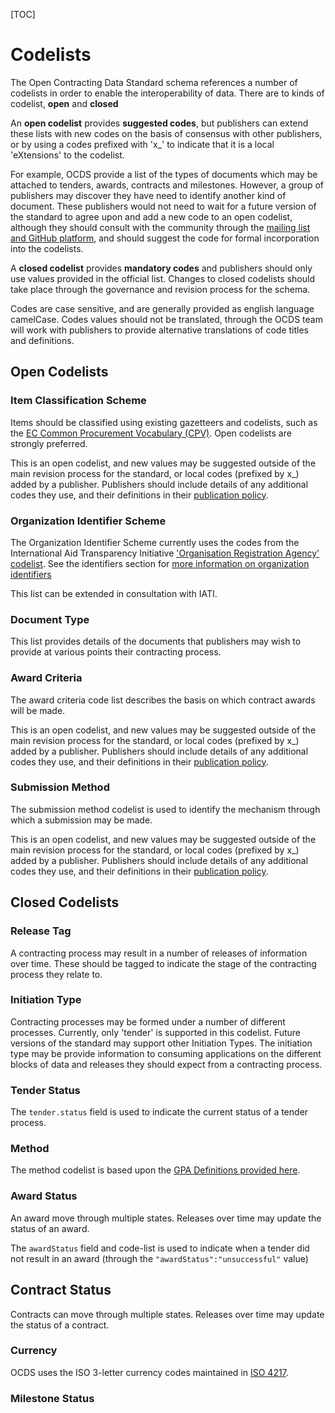 [TOC]

# Codelists

<span class="lead">The Open Contracting Data Standard schema references a number of codelists in order to enable the interoperability of data. There are to kinds of codelist, **open** and **closed**</span>

An **open codelist** provides **suggested codes**, but publishers can extend these lists with new codes on the basis of consensus with other publishers, or by using a codes prefixed with 'x\_' to indicate that it is a local 'eXtensions' to the codelist. 

For example, OCDS provide a list of the types of documents which may be attached to tenders, awards, contracts and milestones. However, a group of publishers may discover they have need to identify another kind of document. These publishers would not need to wait for a future version of the standard to agree upon and add a new code to an open codelist, although they should consult with the community through the [mailing list and GitHub platform](../../standard/support), and should suggest the code for formal incorporation into the codelists.

A **closed codelist** provides **mandatory codes** and publishers should only use values provided in the official list. Changes to closed codelists should take place through the governance and revision process for the schema. 

Codes are case sensitive, and are generally provided as english language camelCase. Codes values should not be translated, through the OCDS team will work with publishers to provide alternative translations of code titles and definitions.

## Open Codelists

### Item Classification Scheme

Items should be classified using existing gazetteers and codelists, such as the [EC Common Procurement Vocabulary (CPV)](http://simap.europa.eu/codes-and-nomenclatures/codes-cpv/codes-cpv_en.htm). Open codelists are strongly preferred. 

<div class="include-csv" data-src="standard/schema/codelists/itemClassificationScheme.csv" data-table-class="table table-striped schema-table"></div>

This is an open codelist, and new values may be suggested outside of the main revision process for the standard, or local codes (prefixed by x\_) added by a publisher. Publishers should include details of any additional codes they use, and their definitions in their [publication policy](../../implementation/publication_patterns#publication_policy). 

### Organization Identifier Scheme

The Organization Identifier Scheme currently uses the codes from the International Aid Transparency Initiative ['Organisation Registration Agency' codelist](http://iatistandard.org/codelists/OrganisationRegistrationAgency/). See the identifiers section for [more information on organization identifiers](../../key_concepts/identifiers#organization-identifiers)

<div class="include-csv" data-src="standard/schema/codelists/organizationIdentifierRegistrationAgency_iati.csv" data-table-class="table table-striped schema-table"></div>

This list can be extended in consultation with IATI. 

### Document Type

This list provides details of the documents that publishers may wish to provide at various points their contracting process.

<div class="include-csv" data-src="standard/schema/codelists/documentType.csv" data-table-class="table table-striped schema-table"></div>

### Award Criteria

The award criteria code list describes the basis on which contract awards will be made. 

<div class="include-csv" data-src="standard/schema/codelists/awardCriteria.csv" data-table-class="table table-striped schema-table"></div>

This is an open codelist, and new values may be suggested outside of the main revision process for the standard, or local codes (prefixed by x\_) added by a publisher. Publishers should include details of any additional codes they use, and their definitions in their [publication policy](../../implementation/publication_patterns#publication_policy). 

### Submission Method

The submission method codelist is used to identify the mechanism through which a submission may be made. 

<div class="include-csv" data-src="standard/schema/codelists/submissionMethod.csv" data-table-class="table table-striped schema-table"></div>

This is an open codelist, and new values may be suggested outside of the main revision process for the standard, or local codes (prefixed by x\_) added by a publisher. Publishers should include details of any additional codes they use, and their definitions in their [publication policy](../../implementation/publication_patterns#publication_policy). 

## Closed Codelists 

### Release Tag

A contracting process may result in a number of releases of information over time. These should be tagged to indicate the stage of the contracting process they relate to. 

<div class="include-csv" data-src="standard/schema/codelists/releaseTag.csv" data-table-class="table table-striped schema-table"></div>

### Initiation Type

Contracting processes may be formed under a number of different processes. Currently, only 'tender' is supported in this codelist. Future versions of the standard may support other Initiation Types. The initiation type may be provide information to consuming applications on the different blocks of data and releases they should expect from a contracting process.

<div class="include-csv" data-src="standard/schema/codelists/initiationType.csv" data-table-class="table table-striped schema-table"></div>

### Tender Status

The `tender.status` field is used to indicate the current status of a tender process.

<div class="include-csv" data-src="standard/schema/codelists/tenderStatus.csv" data-table-class="table table-striped schema-table"></div>

### Method

The method codelist is based upon the [GPA Definitions provided here](http://www.wto.org/english/docs_e/legal_e/rev-gpr-94_01_e.htm).

<div class="include-csv" data-src="standard/schema/codelists/method.csv" data-table-class="table table-striped schema-table"></div>

### Award Status

An award move through multiple states. Releases over time may update the status of an award. 

<div class="include-csv" data-src="standard/schema/codelists/awardStatus.csv" data-table-class="table table-striped schema-table"></div>

The ```awardStatus``` field and code-list is used to indicate when a tender did not result in an award (through the ```"awardStatus":"unsuccessful"``` value)

## Contract Status

Contracts can move through multiple states. Releases over time may update the status of a contract.

<div class="include-csv" data-src="standard/schema/codelists/contractStatus.csv" data-table-class="table table-striped schema-table"></div>

### Currency

OCDS uses the ISO 3-letter currency codes maintained in [ISO 4217](http://en.wikipedia.org/wiki/ISO_4217).

### Milestone Status

<div class="include-csv" data-src="standard/schema/codelists/milestoneStatus.csv" data-table-class="table table-striped schema-table"></div>

